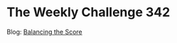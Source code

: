 # The Weekly Challenge 342

Blog: [Balancing the Score](https://dev.to/simongreennet/weekly-challenge-balancing-the-score-38kd)
